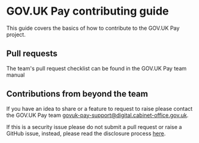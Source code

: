 # GOV.UK Pay contributing guide

This guide covers the basics of how to contribute to the GOV.UK Pay project.

## Pull requests
The team's pull request checklist can be found in the GOV.UK Pay team manual

## Contributions from beyond the team
If you have an idea to share or a feature to request to raise please contact the GOV.UK Pay team govuk-pay-support@digital.cabinet-office.gov.uk. 

If this is a security issue please do not submit a pull request or raise a GitHub issue, instead, please read the disclosure process [here](/README.md#responsible-disclosure).
